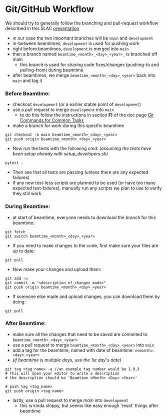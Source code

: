 # Git/GitHub Workflow

We should try to generally follow the branching and pull-request workflow described in this SLAC [presentation](https://docs.google.com/presentation/d/1AXcH17xDfum4mZsdV5lfjn_mvSMp2ye796xrVuSM3w8/edit#slide=id.gf4dca9affc_0_7)
  * in our case the two important branches will be `main` and `development`
  * in-between beamtimes, `development` is used for pushing work
  * right before beamtimes, `development` is merged into `main`
  * then a branch named `beamtime_<month>_<day>_<year>_` is branched off main
    * this branch is used for sharing code fixes/changes (pushing-to and pulling-from) during beamtime
  * after beamtimes, we merge `beamtime_<month>_<day>_<year>` back into `main` and tag it

### Before Beamtime:
* checkout `development` (or a earlier stable point of `development`)
* use a pull request to merge `development`  into `main`
  * to do this follow the instructions in section **F)** of the doc page [Git Commands for Common Tasks](https://slaclab.github.io/beamtime-calibration-suite/commands/)
* make a branch for work during this specific beamtime
```
git checkout -b main beamtime_<month>_<day>_<year>
git push origin beamtime_<month>_<day>_<year>
```
* Now run the tests with the following cmd:
_(assuming the tests have been setup already with setup_developers.sh)_
```
pytest .
```
* Then see that all tests are passing (unless there are any expected failures)
* If any new test-less scripts are planned to be used (or have too many expected test-failures), manually run any scripts we plan to use to verify they still work

### During Beamtime:
* at start of beamtime, everyone needs to download the branch for this beamtime:
```
git fetch
git switch beamtime_<month>_<day>_<year>
```

* If you need to make changes to the code, first make sure your files are up to date:
```
git pull
```
* Now make your changes and upload them:
```
git add -u
git commit -m "<description of changes made>"
git push origin beamtime_<month>_<day>_<year>
```

* If someone else made and upload changes, you can download them by doing:
```
git pull
```

### After Beamtime:
* make sure all the changes that need to be saved are commited to `beamtime_<month>_<day>_<year>`
* use a pull request to merge `beamtime_<month>_<day>_<year>` into `main`
* add a tag for the beamtime, named with date of beamtime: `v<month>.<day>.<year>`
* _(if beamtime is multiple days, use the 1st day's date)_

```
git tag <tag_name> -a //an example tag number would be 1.0.3
# this will open your editor to write a description
# the description should be 'Beamtime <Month> <Day> <Year>'

# push tag <tag_name>
git push origin <tag_name>
```

* lastly, use a pull request to merge _main_ into `development`
  * this is kinda sloppy, but seems like easy enough 'reset' things after beamtime
